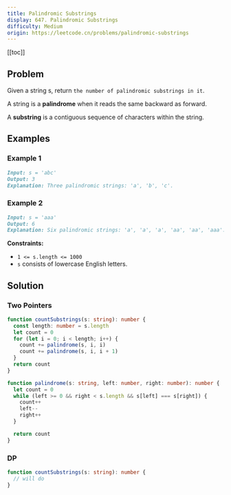 ```yaml
---
title: Palindromic Substrings
display: 647. Palindromic Substrings
difficulty: Medium
origin: https://leetcode.cn/problems/palindromic-substrings
---
```


[[toc]]

## Problem

Given a string s, return `the number of palindromic substrings in it`.

A string is a **palindrome** when it reads the same backward as forward.

A **substring** is a contiguous sequence of characters within the string.

## Examples

### Example 1

```md
Input: s = 'abc'
Output: 3
Explanation: Three palindromic strings: 'a', 'b', 'c'.
```

### Example 2

```md
Input: s = 'aaa'
Output: 6
Explanation: Six palindromic strings: 'a', 'a', 'a', 'aa', 'aa', 'aaa'.
```

**Constraints:**

- `1 <= s.length <= 1000`
- `s` consists of lowercase English letters.

## Solution

### Two Pointers

```ts
function countSubstrings(s: string): number {
  const length: number = s.length
  let count = 0
  for (let i = 0; i < length; i++) {
    count += palindrome(s, i, i)
    count += palindrome(s, i, i + 1)
  }
  return count
}

function palindrome(s: string, left: number, right: number): number {
  let count = 0
  while (left >= 0 && right < s.length && s[left] === s[right]) {
    count++
    left--
    right++
  }

  return count
}
```

### DP

```ts
function countSubstrings(s: string): number {
  // will do
}
```

